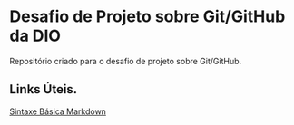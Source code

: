 # Desafio de Projeto sobre Git/GitHub da DIO 
Repositório criado para o desafio de projeto sobre Git/GitHub.

## Links Úteis.
[Sintaxe Básica Markdown](https://www.markdownguide.org/basic-syntax/)
